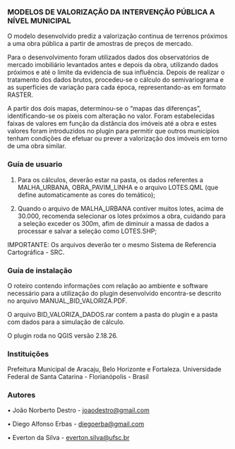 ### MODELOS DE VALORIZAÇÃO DA INTERVENÇÃO PÚBLICA A NÍVEL MUNICIPAL

O modelo desenvolvido prediz a valorização continua de terrenos próximos a uma obra pública a partir de amostras de preços de mercado. 

Para o desenvolvimento foram utilizados dados dos observatórios de mercado imobiliário levantados antes e depois da obra, utilizando dados próximos e até o limite da evidencia de sua influência.
Depois de realizar o tratamento dos dados brutos, procedeu-se o cálculo do semivariograma e as superfícies de variação para cada época, representando-as em formato RASTER. 

A partir dos dois mapas, determinou-se o “mapas das diferenças”, identificando-se os píxeis com alteração no valor. Foram estabelecidas faixas de valores em função da distância dos imóveis até a obra e estes valores foram introduzidos no plugin para permitir que outros municípios tenham condições de efetuar ou prever a valorização dos imóveis em torno de uma obra similar.

### Guía de usuario

1) Para os cálculos, deverão estar na pasta, os dados referentes a 	MALHA_URBANA, OBRA_PAVIM_LINHA e o arquivo LOTES.QML (que 	define automaticamente as cores do temático);

2) Quando o arquivo de MALHA_URBANA contiver muitos lotes, acima de 	30.000, recomenda selecionar os lotes próximos a obra, cuidando
	 para a seleção exceder os 300m, afim de diminuir a massa de dados
 	a processar e salvar a seleção como LOTES.SHP;

IMPORTANTE: Os arquivos deverão ter o mesmo Sistema de Referencia 	Cartográfica - SRC.

### Guía de instalação

O roteiro contendo informações com relação ao ambiente e software necessário para a utilização do plugin desenvolvido encontra-se descrito no arquivo MANUAL_BID_VALORIZA.PDF. 

O arquivo BID_VALORIZA_DADOS.rar contem a pasta do plugin e a pasta com dados para a simulação de cálculo.

O plugin roda no QGIS versão 2.18.26.

### Instituições
Prefeitura Municipal de Aracaju, Belo Horizonte e Fortaleza.
Universidade Federal de Santa Catarina - Florianópolis - Brasil

### Autores

•	João Norberto Destro - joaodestro@gmail.com

•	Diego Alfonso Erbas - diegoerba@gmail.com

•	Everton da Silva - everton.silva@ufsc.br
